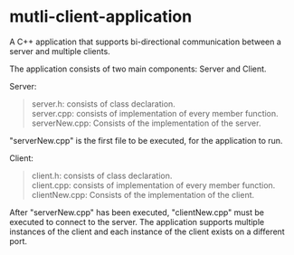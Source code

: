 # mutli-client-application
A C++ application that supports bi-directional communication between a server and multiple clients.

The application consists of two main components: Server and Client. 

Server:
 > server.h: consists of class declaration.  
 > server.cpp: consists of implementation of every member function.  
 > serverNew.cpp: Consists of the implementation of the server.
 
 "serverNew.cpp" is the first file to be executed, for the application to run.
 
Client: 
 > client.h: consists of class declaration.  
 > client.cpp: consists of implementation of every member function.  
 > clientNew.cpp: Consists of the implementation of the client.
 
After "serverNew.cpp" has been executed, "clientNew.cpp" must be executed to connect to the server. The application supports multiple instances of the client and each 
instance of the client exists on a different port.


